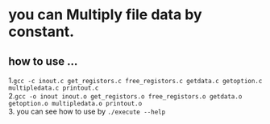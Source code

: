 # you can Multiply file data by constant.

## how to use ...
1.`gcc -c inout.c get_registors.c free_registors.c getdata.c getoption.c multipledata.c printout.c`</br>
2.`gcc -o inout inout.o get_registors.o free_registors.o getdata.o getoption.o multipledata.o printout.o`</br>
3. you can see how to use by ``./execute --help``


